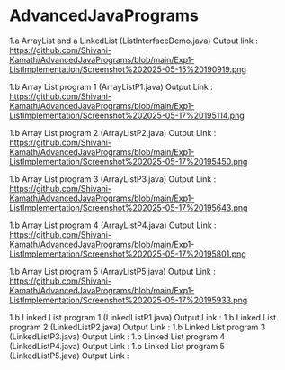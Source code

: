 # AdvancedJavaPrograms

1.a ArrayList and a LinkedList (ListInterfaceDemo.java) Output link : https://github.com/Shivani-Kamath/AdvancedJavaPrograms/blob/main/Exp1-ListImplementation/Screenshot%202025-05-15%20190919.png

1.b Array List program 1 (ArrayListP1.java) Output Link : https://github.com/Shivani-Kamath/AdvancedJavaPrograms/blob/main/Exp1-ListImplementation/Screenshot%202025-05-17%20195114.png

1.b Array List program 2 (ArrayListP2.java) Output Link : https://github.com/Shivani-Kamath/AdvancedJavaPrograms/blob/main/Exp1-ListImplementation/Screenshot%202025-05-17%20195450.png

1.b Array List program 3 (ArrayListP3.java) Output Link : https://github.com/Shivani-Kamath/AdvancedJavaPrograms/blob/main/Exp1-ListImplementation/Screenshot%202025-05-17%20195643.png

1.b Array List program 4 (ArrayListP4.java) Output Link : https://github.com/Shivani-Kamath/AdvancedJavaPrograms/blob/main/Exp1-ListImplementation/Screenshot%202025-05-17%20195801.png

1.b Array List program 5 (ArrayListP5.java) Output Link : https://github.com/Shivani-Kamath/AdvancedJavaPrograms/blob/main/Exp1-ListImplementation/Screenshot%202025-05-17%20195933.png

1.b Linked List program 1 (LinkedListP1.java) Output Link :
1.b Linked List program 2 (LinkedListP2.java) Output Link :
1.b Linked List program 3 (LinkedListP3.java) Output Link :
1.b Linked List program 4 (LinkedListP4.java) Output Link :
1.b Linked List program 5 (LinkedListP5.java) Output Link :


